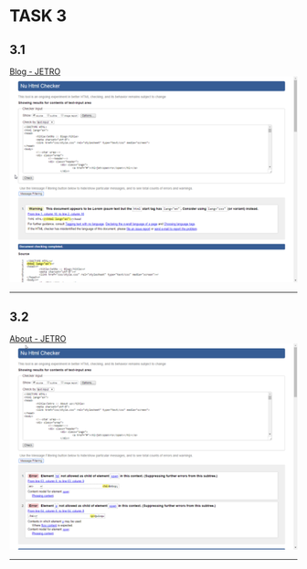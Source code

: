 <h1>TASK 3</h1>
<h2>3.1</h2>
<a href="blog.html">Blog - JETRO</a>
<img src="Valid css-hw.png">
<hr>
<h2>3.2</h2>
<a href="about.html">About - JETRO</a>
<img src="Valid css-hw2.png">
<hr>